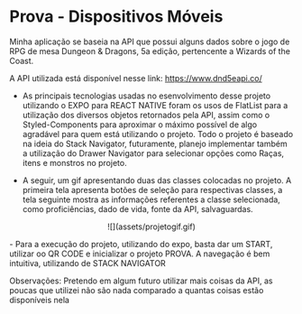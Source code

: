 # Prova - Dispositivos Móveis


Minha aplicação se baseia na API que possui alguns dados sobre o jogo de RPG de mesa Dungeon & Dragons, 5a edição, pertencente a Wizards of the Coast.

A API utilizada está disponível nesse link: https://www.dnd5eapi.co/

- As principais tecnologias usadas no esenvolvimento desse projeto utilizando o EXPO para REACT NATIVE foram os usos de FlatList para a utilização dos diversos objetos retornados pela API, assim como o Styled-Components para aproximar o máximo possível de algo agradável para quem está utilizando o projeto. Todo o projeto é baseado na ideia do Stack Navigator, futuramente, planejo implementar também a utilização do Drawer Navigator para selecionar opções como Raças, itens e monstros no projeto.

- A seguir, um gif apresentando duas das classes colocadas no projeto. A primeira tela apresenta botões de seleção para respectivas classes, a tela seguinte mostra as informações referentes a classe selecionada, como proficiências, dado de vida, fonte da API, salvaguardas.
<p align='center'> ![](assets/projetogif.gif) </p>
- Para a execução do projeto, utilizando do expo, basta dar um START, utilizar oo QR CODE e inicializar o projeto PROVA. A navegação é bem intuitiva, utilizando de STACK NAVIGATOR


Observações: Pretendo em algum futuro utilizar mais coisas da API, as poucas que utilizei não são nada comparado a quantas coisas estão disponíveis nela
